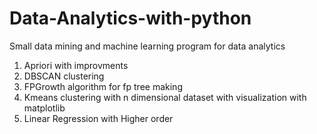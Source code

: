 # Data-Analytics-with-python
Small data mining and machine learning program for data analytics

1. Apriori with improvments
2. DBSCAN clustering
3. FPGrowth algorithm for fp tree making 
4. Kmeans clustering with n dimensional dataset with visualization with matplotlib
5. Linear Regression with Higher order
